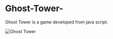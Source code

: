 # Ghost-Tower-
Ghost Tower is a game developed from java script.

![Ghost Tower](https://github.com/DeveloperBigsur890/Ghost-Tower-/blob/main/4933344c-36b0-4f83-9964-583dfd77726e%20(1).gif?raw=true)
